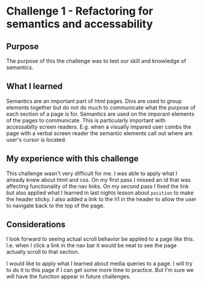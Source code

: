 # Challenge 1 - Refactoring for semantics and accessability

## Purpose

The purpose of this the challenge was to test our skill and knowledge of semantics.

## What I learned

Semantics are an important part of html pages. Divs are used to group elements together but do not do much to communicate what the purpose of each section of a page is for. Semantics are used on the imporant elements of the pages to communicate. This is particularly important with accessabilty screen readers. E.g. when a visually impared user combs the page with a verbal screen reader the semantic elements call out where are user's cursor is located.

## My experience with this challenge

This challenge wasn't very difficult for me. I was able to apply what I already knew about html and css. On my first pass I missed an id that was affecting functionality of the nav links. On my second pass I fixed the link but also applied what I learned in last nights lesson about `position` to make the header sticky. I also added a link to the h1 in the header to allow the user to navigate back to the top of the page.

## Considerations

I look forward to seeing actual scroll behavior be applied to a page like this. I.e. when I click a link in the nav bar it would be neat to see the page actually scroll to that section.

I would like to apply what I learned about media queries to a page. I will try to do it to this page if I can get some more time to practice. But I'm sure we will have the function appear in future challenges.

